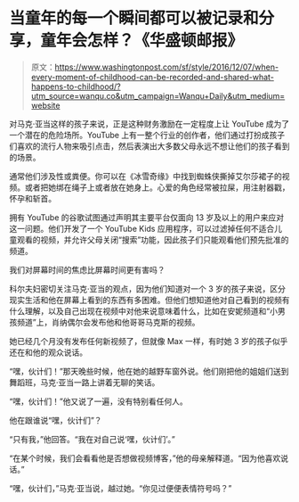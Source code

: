 # 当童年的每一个瞬间都可以被记录和分享，童年会怎样？《华盛顿邮报》

> 原文：<https://www.washingtonpost.com/sf/style/2016/12/07/when-every-moment-of-childhood-can-be-recorded-and-shared-what-happens-to-childhood/?utm_source=wanqu.co&utm_campaign=Wanqu+Daily&utm_medium=website>

对马克·亚当这样的孩子来说，正是这种财务激励在一定程度上让 YouTube 成为了一个潜在的危险场所。YouTube 上有一整个行业的创作者，他们通过打扮成孩子们喜欢的流行人物来吸引点击，然后表演出大多数父母永远不想让他们的孩子看到的场景。

通常他们涉及性或粪便。你可以在《冰雪奇缘》中找到蜘蛛侠撕掉艾尔莎裙子的视频。或者把她绑在绳子上或者放在她身上。心爱的角色经常被拉屎，用注射器戳，怀孕和斩首。

拥有 YouTube 的谷歌试图通过声明其主要平台仅面向 13 岁及以上的用户来应对这一问题。他们开发了一个 YouTube Kids 应用程序，可以过滤掉任何不适合儿童观看的视频，并允许父母关闭“搜索”功能，因此孩子们只能观看他们预先批准的频道。

我们对屏幕时间的焦虑比屏幕时间更有害吗？

科尔夫妇密切关注马克·亚当的观点，因为他们知道对一个 3 岁的孩子来说，区分现实生活和他在屏幕上看到的东西有多困难。但他们想知道他对自己看到的视频有什么理解，以及自己出现在视频中对他来说意味着什么，比如在安妮频道和“小男孩频道”上，肖纳偶尔会发布他和他哥哥马克斯的视频。

她已经几个月没有发布任何新视频了，但就像 Max 一样，有时她 3 岁的孩子似乎还在和他的观众说话。

“嘿，伙计们！”那天晚些时候，他在她的越野车窗外说。他们刚把他的姐姐们送到舞蹈班，马克·亚当一路上讲着无聊的笑话。

“嘿，伙计们！”他又说了一遍，没有特别看任何人。

他在跟谁说“嘿，伙计们”？

“只有我，”他回答。“我在对自己说‘嘿，伙计们’。”

“在某个时候，我们会看看他是否想做视频博客，”他的母亲解释道。“因为他喜欢说话。”

“嘿，伙计们，”马克·亚当说，越过她。“你见过便便表情符号吗？”